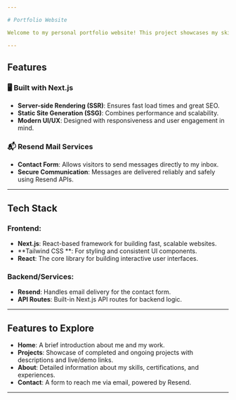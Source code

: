 ```yaml
---

# Portfolio Website

Welcome to my personal portfolio website! This project showcases my skills, projects, and experiences while offering a simple way to get in touch with me using the **Resend** mail service for seamless communication.

---
```


## Features

### 🖥️ Built with Next.js
- **Server-side Rendering (SSR)**: Ensures fast load times and great SEO.
- **Static Site Generation (SSG)**: Combines performance and scalability.
- **Modern UI/UX**: Designed with responsiveness and user engagement in mind.

### 📬 Resend Mail Services
- **Contact Form**: Allows visitors to send messages directly to my inbox.
- **Secure Communication**: Messages are delivered reliably and safely using Resend APIs.

---

## Tech Stack

### Frontend:
- **Next.js**: React-based framework for building fast, scalable websites.
- **Tailwind CSS **: For styling and consistent UI components.
- **React**: The core library for building interactive user interfaces.

### Backend/Services:
- **Resend**: Handles email delivery for the contact form.
- **API Routes**: Built-in Next.js API routes for backend logic.

---

## Features to Explore

- **Home**: A brief introduction about me and my work.
- **Projects**: Showcase of completed and ongoing projects with descriptions and live/demo links.
- **About**: Detailed information about my skills, certifications, and experiences.
- **Contact**: A form to reach me via email, powered by Resend.

---
